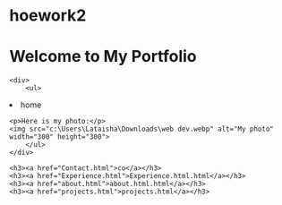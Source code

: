 # hoework2
<!DOCTYPE html>
<html lang="en">
<head>
    <meta charset="UTF-8">
    <meta name="viewport" content="width=device-width, initial-scale=1.0">
    <title>Document</title>
</head>
<body>
    <h1 href="home">Welcome to My Portfolio</h1>
   
    <div>
        <ul>
<li>home</li>

    
    <p>Here is my photo:</p>
    <img src="c:\Users\Lataisha\Downloads\web dev.webp" alt="My photo" width="300" height="300">
        </ul>
    </div>

    <h3><a href="Contact.html">co</a></h3>
    <h3><a href="Experience.html">Experience.html.html</a></h3>
    <h3><a href="about.html">about.html.html</a></h3>
    <h3><a href="projects.html">projects.html</a></h3>

</body>
</html>
